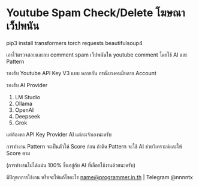 # Youtube Spam Check/Delete โฆษณาเว็ปพนัน

pip3 install transformers torch requests beautifulsoup4

เอาไว้ตรวจสอบและลบ comment spam เว็ปพนันใน youtube comment โดยใช้ AI และ Pattern

รองรับ Youtube API Key V3 แบบ หลายอัน กรณีบางคนมีหลาย Account

รองรับ AI Provider

1. LM Studio
2. Ollama
3. OpenAI
4. Deepseek
5. Grok

แต่ต้องหา API Key Provider AI แต่ละเจ้าเองนะครับ

การทำงาน Pattern จะเป็นตัวให้ Score ก่อน ถ้าติด Pattern จะใช้ AI ช่วยวิเคราะห์และให้ Score ตาม

(การทำงานไม่ได้แม่น 100% ขึ้นอยู่กับ AI ที่เลือกใช้งานด้วยนะครับ)

มีปัญหาการใช้งาน หรือจะให้แก้ไขอะไร name@programmer.in.th | Telegram @nnnntx
